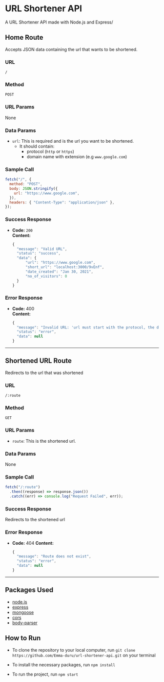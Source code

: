 # URL Shortener API

A URL Shortener API made with Node.js and Express/

## Home Route

Accepts JSON data containing the url that wants to be shortened.

### URL

`/`

### Method

`POST`

### URL Params

None

### Data Params

- `url`: This is required and is the url you want to be shortened.
  - It should contain:
    - protocol (`http` or `https`)
    - domain name with extension (e.g `www.google.com`)

### Sample Call

```javascript
fetch("/", {
  method: "POST",
  body: JSON.stringify({
    url: "https://www.google.com",
  }),
  headers: { "Content-Type": "application/json" },
});
```

### Success Response

- **Code:** `200`  
  **Content:**
  ```javascript
  {
    "message": "Valid URL",
    "status": "success",
    "data": {
        "url": "https://www.google.com",
        "short_url": "localhost:3000/9vEnf",
        "date_created": "Jan 30, 2021",
        "no_of_visitors": 0
    }
  }
  ```

### Error Response

- **Code:** 400  
  **Content:**
  ```javascript
  {
    "message": "Invalid URL: 'url must start with the protocol, the domain name must end with an extension' ",
    "status": "error",
    "data": null
  }
  ```

---

## Shortened URL Route

Redirects to the url that was shortened

### URL

`/:route`

### Method

`GET`

### URL Params

- `route`: This is the shortened url.

### Data Params

None

### Sample Call

```javascript
fetch("/:route")
  .then((response) => response.json())
  .catch((err) => console.log("Request Failed", err));
```

### Success Response

Redirects to the shortened url

### Error Response

- **Code:** 404
  **Content:**
  ```javascript
  {
    "message": "Route does not exist",
    "status": "error",
    "data": null
  }
  ```

---

## Packages Used

- [node.js](nodejs.org)
- [express](expressjs.com)
- [mongoose](https://mongoosejs.com/)
- [cors](https://www.npmjs.com/package/cors)
- [body-parser](https://www.npmjs.com/package/body-parser)

## How to Run

- To clone the repository to your local computer, run
  `git clone https://github.com/Emma-duru/url-shortener-api.git`
  on your terminal

- To install the necessary packages, run `npm install`

- To run the project, run `npm start`
